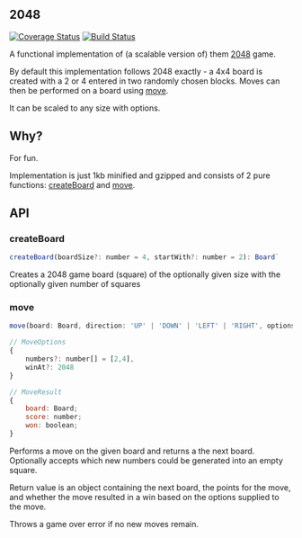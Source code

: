 ## 2048

[![Coverage Status](https://coveralls.io/repos/github/akmjenkins/2048/badge.svg)](https://coveralls.io/github/akmjenkins/2048)
[![Build Status](https://travis-ci.com/akmjenkins/2048.svg)](https://travis-ci.com/akmjenkins/2048)


A functional implementation of (a scalable version of) them [2048](https://play2048.co/) game.

By default this implementation follows 2048 exactly - a 4x4 board is created with a 2 or 4 entered in two randomly chosen blocks. Moves can then be performed on a board using [move](#move).

It can be scaled to any size with options.

## Why?

For fun. 

Implementation is just 1kb minified and gzipped and consists of 2 pure functions: [createBoard](#createBoard) and [move](#move).

## API

### createBoard
```js
createBoard(boardSize?: number = 4, startWith?: number = 2): Board`
```

Creates a 2048 game board (square) of the optionally given size with the optionally
given number of squares

### move
```js
move(board: Board, direction: 'UP' | 'DOWN' | 'LEFT' | 'RIGHT', options?: MoveOptions): MoveResult

// MoveOptions
{
    numbers?: number[] = [2,4],
    winAt?: 2048
}

// MoveResult
{
    board: Board;
    score: number;
    won: boolean;
}
```

Performs a move on the given board and returns a the next board. Optionally accepts which new numbers could be generated into an empty square. 

Return value is an object containing the next board, the points for the move, and whether the move resulted in a win based on the options supplied to the move.

Throws a game over error if no new moves remain.